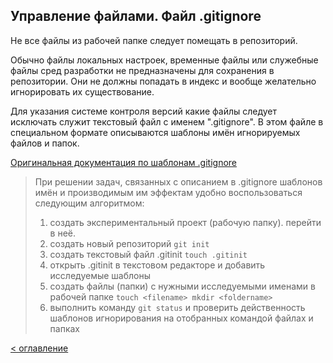 ## Управление файлами. Файл .gitignore

Не все файлы из рабочей папке следует помещать в репозиторий.

Обычно файлы локальных настроек, временные файлы или служебные файлы сред разработки не предназначены для сохранения в репозитории. Они не должны попадать в индекс и вообще желательно игнорировать их существование.

Для указания системе контроля версий какие файлы следует исключать служит текстовый файл с именем ".gitignore". В этом файле в специальном формате описываются шаблоны имён игнорируемых файлов и папок.

[Оригинальная документация по шаблонам .gitignore](https://git-scm.com/docs/gitignore)





> При решении задач, связанных с описанием в .gitignore шаблонов имён и производимым им эффектам удобно воспользоваться следующим алгоритмом:
> 1. создать экспериментальный проект (рабочую папку). перейти в неё.
> 2. создать новый репозиторий ```git init```
> 3. создать текстовый файл .gitinit ```touch .gitinit```
> 4. открыть .gitinit в текстовом редакторе и добавить исследуемые шаблоны
> 5. создать файлы (папки) с нужными исследуемыми именами в рабочей папке ```touch <filename> mkdir <foldername>```
> 6. выполнить команду ```git status``` и проверить действенность шаблонов игнорирования на отобранных командой файлах и папках




[< оглавление](../README.md)

